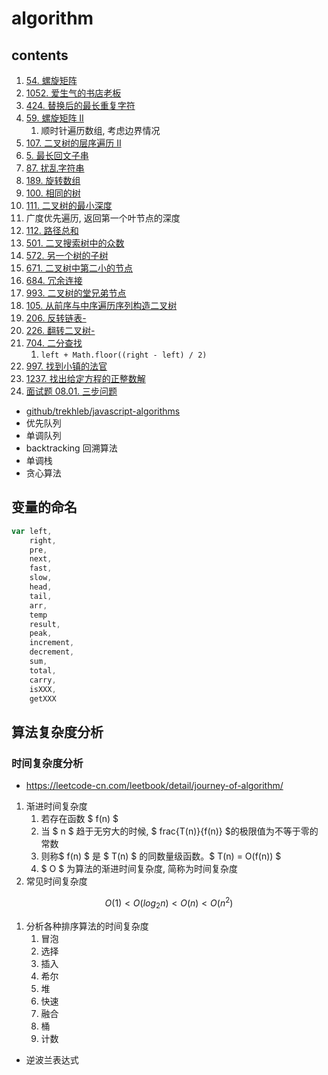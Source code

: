 # algorithm

## contents

1. [54. 螺旋矩阵](https://leetcode-cn.com/problems/spiral-matrix/)
2. [1052. 爱生气的书店老板](https://leetcode-cn.com/problems/grumpy-bookstore-owner/)
3. [424. 替换后的最长重复字符](https://leetcode-cn.com/problems/longest-repeating-character-replacement/)
4. [59. 螺旋矩阵 II](https://leetcode-cn.com/problems/spiral-matrix-ii/)
   1. 顺时针遍历数组, 考虑边界情况
5. [107. 二叉树的层序遍历 II](https://leetcode-cn.com/problems/binary-tree-level-order-traversal-ii/)
6. [5. 最长回文子串](https://leetcode-cn.com/problems/longest-palindromic-substring/)
7. [87. 扰乱字符串](https://leetcode-cn.com/problems/scramble-string/)
8. [189. 旋转数组](https://leetcode-cn.com/problems/rotate-array/)
9. [100. 相同的树](https://leetcode-cn.com/problems/same-tree/)
10. [111. 二叉树的最小深度](https://leetcode-cn.com/problems/minimum-depth-of-binary-tree/)
   1. 广度优先遍历, 返回第一个叶节点的深度
11. [112. 路径总和](https://leetcode-cn.com/problems/path-sum/)
12. [501. 二叉搜索树中的众数](https://leetcode-cn.com/problems/find-mode-in-binary-search-tree/)
13. [572. 另一个树的子树](https://leetcode-cn.com/problems/subtree-of-another-tree/)
14. [671. 二叉树中第二小的节点](https://leetcode-cn.com/problems/second-minimum-node-in-a-binary-tree/)
15. [684. 冗余连接](https://leetcode-cn.com/problems/redundant-connection/)
16. [993. 二叉树的堂兄弟节点](https://leetcode-cn.com/problems/cousins-in-binary-tree/)
17. [105. 从前序与中序遍历序列构造二叉树](https://leetcode-cn.com/problems/construct-binary-tree-from-preorder-and-inorder-traversal/)
18. [206. 反转链表-](https://leetcode-cn.com/problems/reverse-linked-list/)
19. [226. 翻转二叉树-](https://leetcode-cn.com/problems/invert-binary-tree/)
20. [704. 二分查找](https://leetcode-cn.com/problems/binary-search/)
    1.  `left + Math.floor((right - left) / 2)`
21. [997. 找到小镇的法官](https://leetcode-cn.com/problems/find-the-town-judge/)
22. [1237. 找出给定方程的正整数解](https://leetcode-cn.com/problems/find-positive-integer-solution-for-a-given-equation/)
23. [面试题 08.01. 三步问题](https://leetcode-cn.com/problems/three-steps-problem-lcci/)

- [github/trekhleb/javascript-algorithms](https://github.com/trekhleb/javascript-algorithms)
- 优先队列
- 单调队列
- backtracking 回溯算法
- 单调栈
- 贪心算法

## 变量的命名

```js
var left,
    right,
    pre,
    next,
    fast,
    slow,
    head,
    tail,
    arr,
    temp
    result,
    peak,
    increment,
    decrement,
    sum,
    total,
    carry,
    isXXX,
    getXXX
```

## 算法复杂度分析

### 时间复杂度分析

- https://leetcode-cn.com/leetbook/detail/journey-of-algorithm/

1. 渐进时间复杂度
   1. 若存在函数 $ f(n) $
   2. 当 $ n $ 趋于无穷大的时候, $ frac{T(n)}{f(n)} $的极限值为不等于零的常数
   3. 则称$ f(n) $ 是 $ T(n) $ 的同数量级函数。$ T(n) = O(f(n)) $ 
   4. $ O $ 为算法的渐进时间复杂度, 简称为时间复杂度
2. 常见时间复杂度

$$
O(1) < O(log_2n) < O(n) < O(n^2) 
$$

1. 分析各种排序算法的时间复杂度
   1. 冒泡
   2. 选择
   3. 插入
   4. 希尔
   5. 堆
   6. 快速
   7. 融合
   8. 桶
   9. 计数


- 逆波兰表达式
